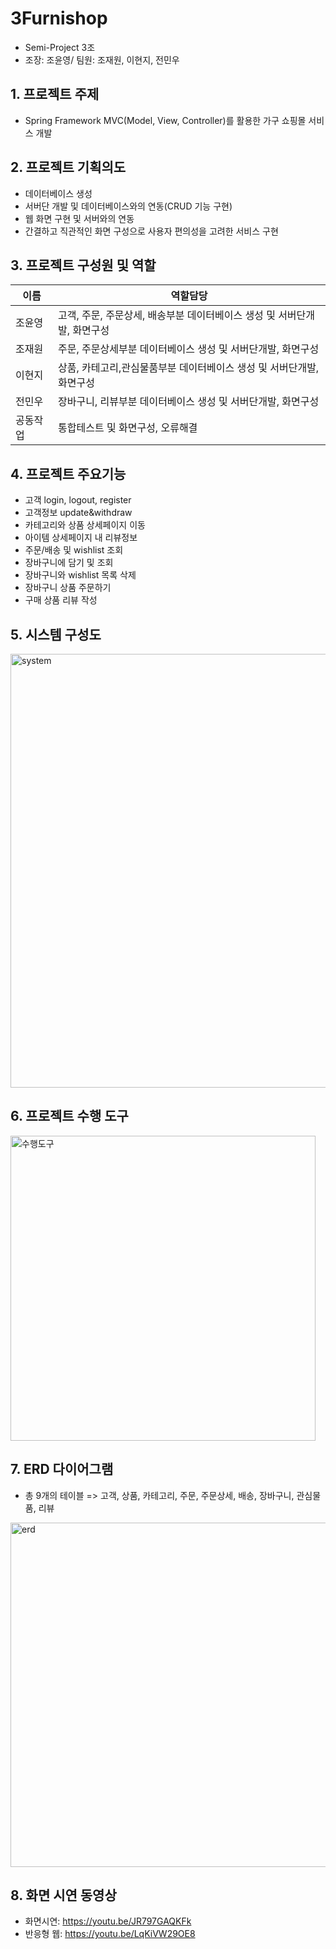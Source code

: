 # 3Furnishop
- Semi-Project 3조 
- 조장: 조윤영/ 팀원: 조재원, 이현지, 전민우

## 1. 프로젝트 주제
- Spring Framework MVC(Model, View, Controller)를 활용한 가구 쇼핑몰 서비스 개발

## 2. 프로젝트 기획의도
- 데이터베이스 생성
- 서버단 개발 및 데이터베이스와의 연동(CRUD 기능 구현)
- 웹 화면 구현 및 서버와의 연동
- 간결하고 직관적인 화면 구성으로 사용자 편의성을 고려한 서비스 구현

## 3. 프로젝트 구성원 및 역할
|이름|역할담당|
|---|---|
|조윤영|고객, 주문, 주문상세, 배송부분 데이터베이스 생성 및 서버단개발, 화면구성 |
|조재원|주문, 주문상세부분 데이터베이스 생성 및 서버단개발, 화면구성|
|이현지|상품, 카테고리,관심물품부분 데이터베이스 생성 및 서버단개발, 화면구성|
|전민우|장바구니, 리뷰부분 데이터베이스 생성 및 서버단개발, 화면구성|
|공동작업|통합테스트 및 화면구성, 오류해결|

## 4. 프로젝트 주요기능
- 고객 login, logout, register
- 고객정보 update&withdraw
- 카테고리와 상품 상세페이지 이동
- 아이템 상세페이지 내 리뷰정보
- 주문/배송 및 wishlist 조회
- 장바구니에 담기 및 조회
- 장바구니와 wishlist 목록 삭제
- 장바구니 상품 주문하기
- 구매 상품 리뷰 작성

## 5. 시스템 구성도
<img width="694" alt="system" src="https://user-images.githubusercontent.com/111727476/196131211-3ae6938e-29b8-4594-9287-da4a724f885a.png">

## 6. 프로젝트 수행 도구
<img width="488" alt="수행도구" src="https://user-images.githubusercontent.com/111727476/196119330-20c1bd3a-8f46-4a03-a0e7-3c86249db4be.png">

## 7. ERD 다이어그램
- 총 9개의 테이블 => 고객, 상품, 카테고리, 주문, 주문상세, 배송, 장바구니, 관심물품, 리뷰
<img width="551" alt="erd" src="https://user-images.githubusercontent.com/111727476/196129056-b1501a53-dbd3-4a65-a5f4-ea949ccbf8c4.png">

## 8. 화면 시연 동영상
- 화면시연: https://youtu.be/JR797GAQKFk 
- 반응형 웹: https://youtu.be/LqKiVW29OE8
